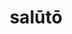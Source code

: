 ---
title: salūtō
meaning: to greet
ch: seven
pos: verb
inf: salūtāre
secondppstem: salūt
infend: āre
conjugation: first
derivatives: salutation, salutatorian
mt: yes
mt5thru7: yes
ss: yes
ss3: yes
---